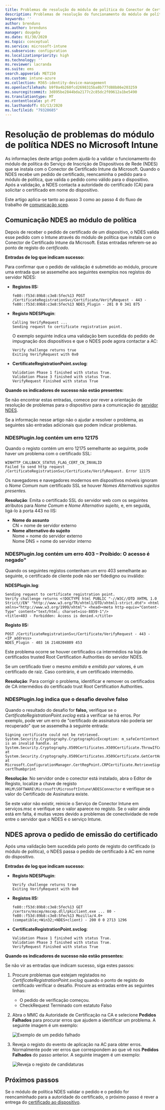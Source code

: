 ```yaml
---
title: Problemas de resolução do módulo de política do Conector de Certificado Intune da Microsoft  Microsoft Docs
description: Problemas de resolução do funcionamento do módulo de política NDES quando o módulo processa um pedido de certificado quando utiliza perfis de certificado SCEP para implementar certificados com Intune.
keywords: ''
author: brenduns
ms.author: brenduns
manager: dougeby
ms.date: 01/30/2020
ms.topic: conceptual
ms.service: microsoft-intune
ms.subservice: configuration
ms.localizationpriority: high
ms.technology: ''
ms.reviewer: lacranda
ms.suite: ems
search.appverid: MET150
ms.custom: intune-azure
ms.collection: M365-identity-device-management
ms.openlocfilehash: b9f0a4b260fcd2698315ba8b777d88b86e203259
ms.sourcegitcommit: 3d895be2844bda2177c2c85dc2f09612a1be5490
ms.translationtype: MT
ms.contentlocale: pt-PT
ms.lasthandoff: 03/13/2020
ms.locfileid: "79328685"
---
```

# <a name="troubleshoot-the-ndes-policy-module-in-microsoft-intune"></a>Resolução de problemas do módulo de política NDES no Microsoft Intune

As informações deste artigo podem ajudá-lo a validar o funcionamento do módulo de política do Serviço de Inscrição de Dispositivos de Rede (NDES) que se instala com o Conector de Certificado Intune da Microsoft. Quando o NDES recebe um pedido de certificado, reencaminha o pedido para o módulo de política, que valida o pedido como válido para o dispositivo. Após a validação, a NDES contacta a autoridade do certificado (CA) para solicitar o certificado em nome do dispositivo.

Este artigo aplica-se tanto ao passo 3 como ao passo 4 do fluxo de trabalho de [comunicação scep](troubleshoot-scep-certificate-profiles.md).

## <a name="ndes-communication-to-the-policy-module"></a>Comunicação NDES ao módulo de política

Depois de receber o pedido de certificado de um dispositivo, o NDES valida esse pedido com o Intune através do módulo de política que instala com o Conector de Certificado Intune da Microsoft. Estas entradas referem-se ao ponto de registo do *certificado.*

**Entradas de log que indicam sucesso:**

Para confirmar que o pedido de validação é submetido ao módulo, procure uma entrada que se assemelhe aos seguintes exemplos nos registos do servidor NDES:

- **Registos IIS:**

  ```
  fe80::f53d:89b8:c3e8:5fec%13 POST /CertificateRegistrationSvc/Certificate/VerifyRequest - 443 - 
  fe80::f53d:89b8:c3e8:5fec%13 NDES_Plugin - 201 0 0 341 875
  ```

- **Registo NDESPlugin**:

  ```
  Calling VerifyRequest ...  
  Sending request to certificate registration point.
  ```

  O exemplo seguinte indica uma validação bem sucedida do pedido de impugnação dos dispositivos e que o NDES pode agora contactar a AC:

  ```
  Verify challenge returns true
  Exiting VerifyRequest with 0x0
  ```

- **CertificateRegistrationPoint.svclog**:

  `Validation Phase 1 finished with status True.`  
  `Validation Phase 3 finished with status True.`  
  `VerifyRequest Finished with status True`


**Quando os indicadores de sucesso não estão presentes:**

Se não encontrar estas entradas, comece por rever a orientação de resolução de problemas para o dispositivo para a comunicação do [servidor NDES](troubleshoot-scep-certificate-device-to-ndes.md#troubleshoot-common-errors).

Se a informação nesse artigo não o ajudar a resolver o problema, as seguintes são entradas adicionais que podem indicar problemas.

### <a name="ndespluginlog-contains-an-error-12175"></a>NDESPlugin.log contém um erro 12175

Quando o registo contém um erro 12175 semelhante ao seguinte, pode haver um problema com o certificado SSL:

```
WINHTTP_CALLBACK_STATUS_FLAG_CERT_CN_INVALID
Failed to send http request /CertificateRegistrationSvc/Certificate/VerifyRequest. Error 12175
```

Os navegadores e navegadores modernos em dispositivos móveis ignoram o *Nome Comum* num certificado SSL se houver *Nomes Alternativos sujeitos presentes.*

**Resolução**: Emita o certificado SSL do servidor web com os seguintes atributos para *Nome Comum* e *Nome Alternativo sujeito,* e, em seguida, ligá-lo à porta 443 no IIS:

  - **Nome do assunto**  
    CN = nome de servidor externo
  - **Nome alternativo do sujeito**  
     Nome = nome do servidor externo  
     Nome DNS = nome do servidor interno

### <a name="ndespluginlog-contains-an-error-403--forbidden-access-is-denied"></a>NDESPlugin.log contém um erro 403 – Proibido: O acesso é negado"

Quando os seguintes registos contenham um erro 403 semelhante ao seguinte, o certificado de cliente pode não ser fidedigno ou inválido:

**NDESPlugin.log**:

```
Sending request to certificate registration point.
Verify challenge returns <!DOCTYPE html PUBLIC "-//W3C//DTD XHTML 1.0 Strict//EN" "http://www.w3.org/TR/xhtml1/DTD/xhtml1-strict.dtd"> <html xmlns="http://www.w3.org/1999/xhtml"> <head><meta http-equiv="Content-Type" content="text/html; charset=iso-8859-1"/>
<title>403 - Forbidden: Access is denied.</title>
```

**Registo IIS:**

```
POST /CertificateRegistrationSvc/Certificate/VerifyRequest - 443 -<IP_address>
NDES_Plugin - 403 16 2148204809 453  
```

Este problema ocorre se houver certificados ca intermédios na loja de certificados trusted Root Certification Authorities do servidor NDES.

Se um certificado tiver o mesmo *emitido* e *emitido por* valores, é um certificado de raiz. Caso contrário, é um certificado intermédio.

**Resolução**: Para corrigir o problema, identificar e remover os certificados de CA intermédios do certificado trust Root Certification Authorities.

### <a name="ndespluginlog-indicates-the-challenge-returns-false"></a>NDESPlugin.log indica que o desafio devolve falso

Quando o resultado do desafio for **falso,** verifique se o *CertificateRegistrationPoint.svclog* está a verificar se há erros. Por exemplo, pode ver um erro de "certificado de assinatura não poderia ser recuperado" que se assemelha à seguinte entrada:

```
Signing certificate could not be retrieved. System.Security.Cryptography.CryptographicException: m_safeCertContext is an invalid handle. at System.Security.Cryptography.X509Certificates.X509Certificate.ThrowIfContextInvalid() at System.Security.Cryptography.X509Certificates.X509Certificate.GetCertHashString() at Microsoft.ConfigurationManager.CertRegPoint.CRPCertificate.RetrieveSigningCert(String certThumbprint
```

**Resolução**: No servidor onde o conector está instalado, abra o Editor de Registo, localize a chave de registo `HKLM\SOFTWARE\Microsoft\MicrosoftIntune\NDESConnector` e verifique se o valor do Certificado de Assinatura existe.

Se este valor não existir, reinicie o Serviço de Conector Intune em serviços.msc e verifique se o valor aparece no registo. Se o valor ainda está em falta, é muitas vezes devido a problemas de conectividade de rede entre o servidor que o NDES e o serviço Intune.

## <a name="ndes-passes-the-request-to-issue-the-certificate"></a>NDES aprova o pedido de emissão do certificado

Após uma validação bem sucedida pelo ponto de registo do certificado (o módulo de política), o NDES passa o pedido de certificado à AC em nome do dispositivo.

**Entradas de log que indicam sucesso:**

- **Registo NDESPlugin**:

  ```
  Verify challenge returns true
  Exiting VerifyRequest with 0x0
  ```

- **Registos IIS:**

  ```
  fe80::f53d:89b8:c3e8:5fec%13 GET /certsrv/mscep/mscep.dll/pkiclient.exe ... 80 - 
  fe80::f53d:89b8:c3e8:5fec%13 Mozilla/4.0+(compatible;+Win32;+NDES+client) - 200 0 0 2713 1296
  ```

- **CertificateRegistrationPoint.svclog**:

  `Validation Phase 1 finished with status True.`  
  `Validation Phase 3 finished with status True.`  
  `VerifyRequest Finished with status True`

**Quando os indicadores de sucesso não estão presentes:**

Se não vir as entradas que indicam sucesso, siga estes passos:

1. Procure problemas que estejam registados no *CertificateRegistrationPoint.svclog* quando o ponto de registo do certificado verificar o desafio. Procure as entradas entre as seguintes linhas:

   - O pedido de verificação começou.
   - CheckRequest Terminado com estatuto Falso

2. Abra o MMC da Autoridade de Certificação na CA e selecione **Pedidos Falhados** para procurar erros que ajudem a identificar um problema. A seguinte imagem é um exemplo:

   ![Exemplo de um pedido falhado](../protect/media/troubleshoot-scep-certificate-ndes-policy-module/failed-requests.png)

3. Reveja o registo do evento de aplicação na AC para obter erros. Normalmente pode ver erros que correspondem ao que vê nos **Pedidos Falhados** do passo anterior. A seguinte imagem é um exemplo:

   ![Reveja o registo de candidaturas](../protect/media/troubleshoot-scep-certificate-ndes-policy-module/application-log-errors.png)

## <a name="next-steps"></a>Próximos passos

Se o módulo de política NDES validar o pedido e o pedido for reencaminhado para a autoridade do certificado, o próximo passo é rever a entrega do [certificado ao dispositivo](troubleshoot-scep-certificate-delivery.md).
